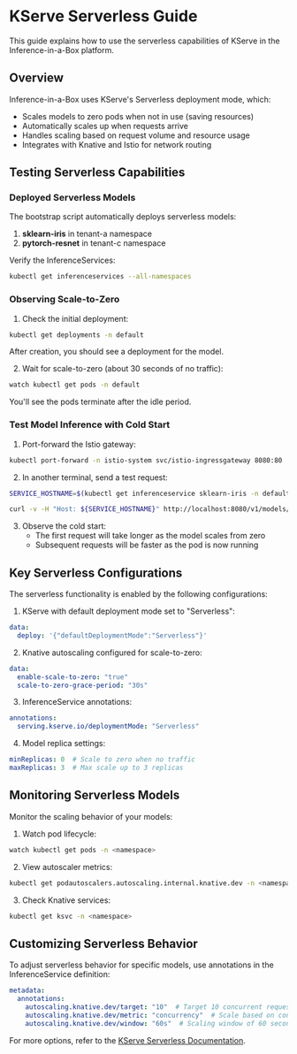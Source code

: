 # KServe Serverless Guide

This guide explains how to use the serverless capabilities of KServe in the Inference-in-a-Box platform.

## Overview

Inference-in-a-Box uses KServe's Serverless deployment mode, which:
- Scales models to zero pods when not in use (saving resources)
- Automatically scales up when requests arrive
- Handles scaling based on request volume and resource usage
- Integrates with Knative and Istio for network routing

## Testing Serverless Capabilities

### Deployed Serverless Models

The bootstrap script automatically deploys serverless models:

1. **sklearn-iris** in tenant-a namespace
2. **pytorch-resnet** in tenant-c namespace

Verify the InferenceServices:

```bash
kubectl get inferenceservices --all-namespaces
```

### Observing Scale-to-Zero

1. Check the initial deployment:

```bash
kubectl get deployments -n default
```

After creation, you should see a deployment for the model.

2. Wait for scale-to-zero (about 30 seconds of no traffic):

```bash
watch kubectl get pods -n default
```

You'll see the pods terminate after the idle period.

### Test Model Inference with Cold Start

1. Port-forward the Istio gateway:

```bash
kubectl port-forward -n istio-system svc/istio-ingressgateway 8080:80
```

2. In another terminal, send a test request:

```bash
SERVICE_HOSTNAME=$(kubectl get inferenceservice sklearn-iris -n default -o jsonpath='{.status.url}' | cut -d'/' -f3)

curl -v -H "Host: ${SERVICE_HOSTNAME}" http://localhost:8080/v1/models/sklearn-iris:predict -d '{"instances": [[6.8, 2.8, 4.8, 1.4]]}'
```

3. Observe the cold start:
   - The first request will take longer as the model scales from zero
   - Subsequent requests will be faster as the pod is now running

## Key Serverless Configurations

The serverless functionality is enabled by the following configurations:

1. KServe with default deployment mode set to "Serverless":
```yaml
data:
  deploy: '{"defaultDeploymentMode":"Serverless"}'
```

2. Knative autoscaling configured for scale-to-zero:
```yaml
data:
  enable-scale-to-zero: "true"
  scale-to-zero-grace-period: "30s"
```

3. InferenceService annotations:
```yaml
annotations:
  serving.kserve.io/deploymentMode: "Serverless"
```

4. Model replica settings:
```yaml
minReplicas: 0  # Scale to zero when no traffic
maxReplicas: 3  # Max scale up to 3 replicas
```

## Monitoring Serverless Models

Monitor the scaling behavior of your models:

1. Watch pod lifecycle:
```bash
watch kubectl get pods -n <namespace>
```

2. View autoscaler metrics:
```bash
kubectl get podautoscalers.autoscaling.internal.knative.dev -n <namespace>
```

3. Check Knative services:
```bash
kubectl get ksvc -n <namespace>
```

## Customizing Serverless Behavior

To adjust serverless behavior for specific models, use annotations in the InferenceService definition:

```yaml
metadata:
  annotations:
    autoscaling.knative.dev/target: "10"  # Target 10 concurrent requests per pod
    autoscaling.knative.dev/metric: "concurrency"  # Scale based on concurrent requests
    autoscaling.knative.dev/window: "60s"  # Scaling window of 60 seconds
```

For more options, refer to the [KServe Serverless Documentation](https://kserve.github.io/website/0.15/admin/serverless/serverless/).
